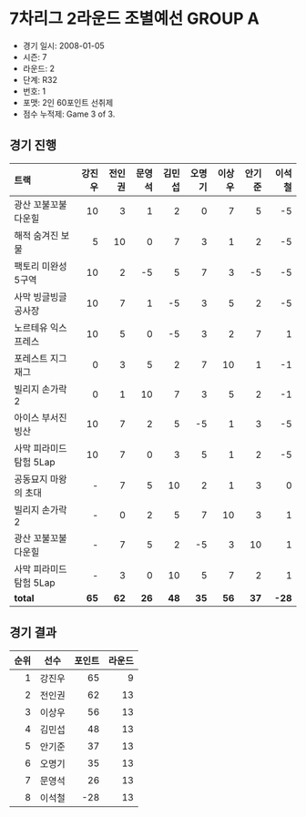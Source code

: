 # 7차리그 2라운드 조별예선 GROUP A

- 경기 일시: 2008-01-05
- 시즌: 7
- 라운드: 2
- 단계: R32
- 번호: 1
- 포맷: 2인 60포인트 선취제
- 점수 누적제: Game 3 of 3.





## 경기 진행

| 트랙 | 강진우 | 전인권 | 문영석 | 김민섭 | 오명기 | 이상우 | 안기준 | 이석철 |
|:---|---:|---:|---:|---:|---:|---:|---:|---:|
| 광산 꼬불꼬불 다운힐 | 10 | 3 | 1 | 2 | 0 | 7 | 5 | -5 |
| 해적 숨겨진 보물 | 5 | 10 | 0 | 7 | 3 | 1 | 2 | -5 |
| 팩토리 미완성 5구역 | 10 | 2 | -5 | 5 | 7 | 3 | -5 | -5 |
| 사막 빙글빙글 공사장 | 10 | 7 | 1 | -5 | 3 | 5 | 2 | -5 |
| 노르테유 익스프레스 | 10 | 5 | 0 | -5 | 3 | 2 | 7 | 1 |
| 포레스트 지그재그 | 0 | 3 | 5 | 2 | 7 | 10 | 1 | -1 |
| 빌리지 손가락 2 | 0 | 1 | 10 | 7 | 3 | 5 | 2 | -1 |
| 아이스 부서진 빙산 | 10 | 7 | 2 | 5 | -5 | 1 | 3 | -5 |
| 사막 피라미드 탐험 5Lap | 10 | 7 | 0 | 3 | 5 | 1 | 2 | -5 |
| 공동묘지 마왕의 초대 | - | 7 | 5 | 10 | 2 | 1 | 3 | 0 |
| 빌리지 손가락 2 | - | 0 | 2 | 5 | 7 | 10 | 3 | 1 |
| 광산 꼬불꼬불 다운힐 | - | 7 | 5 | 2 | -5 | 3 | 10 | 1 |
| 사막 피라미드 탐험 5Lap | - | 3 | 0 | 10 | 5 | 7 | 2 | 1 |
| __total__ | __65__ | __62__ | __26__ | __48__ | __35__ | __56__ | __37__ | __-28__ |




## 경기 결과

| 순위 | 선수 | 포인트 | 라운드 |
|---:|:---:|---:|---:|
| 1 | 강진우 | 65 | 9 |
| 2 | 전인권 | 62 | 13 |
| 3 | 이상우 | 56 | 13 |
| 4 | 김민섭 | 48 | 13 |
| 5 | 안기준 | 37 | 13 |
| 6 | 오명기 | 35 | 13 |
| 7 | 문영석 | 26 | 13 |
| 8 | 이석철 | -28 | 13 |

